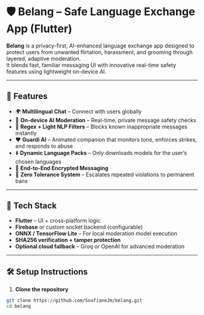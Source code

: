 # 🛡️ Belang – Safe Language Exchange App (Flutter)

**Belang** is a privacy-first, AI-enhanced language exchange app designed to protect users from unwanted flirtation, harassment, and grooming through layered, adaptive moderation.  
It blends fast, familiar messaging UI with innovative real-time safety features using lightweight on-device AI.

---

## 🌟 Features

- 🌍 **Multilingual Chat** – Connect with users globally
- 🧠 **On-device AI Moderation** – Real-time, private message safety checks
- 🧾 **Regex + Light NLP Filters** – Blocks known inappropriate messages instantly
- ❤️ **Guardi AI** – Animated companion that monitors tone, enforces strikes, and responds to abuse
- ⬇️ **Dynamic Language Packs** – Only downloads models for the user’s chosen languages
- 🔐 **End-to-End Encrypted Messaging**
- 🚫 **Zero Tolerance System** – Escalates repeated violations to permanent bans

---

## 🧱 Tech Stack

- **Flutter** – UI + cross-platform logic
- **Firebase** or custom socket backend (configurable)
- **ONNX / TensorFlow Lite** – For local moderation model execution
- **SHA256 verification + tamper protection**
- **Optional cloud fallback** – Groq or OpenAI for advanced moderation

---

## 🛠️ Setup Instructions

1. **Clone the repository**

```bash
git clone https://github.com/SoufianeJm/belang.git
cd belang
